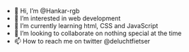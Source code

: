 - 👋 Hi, I’m @Hankar-rgb
- 👀 I’m interested in web development
- 🌱 I’m currently learning html, CSS and JavaScript
- 💞️ I’m looking to collaborate on nothing special at the time
- 📫 How to reach me on twitter @deluchtfietser
